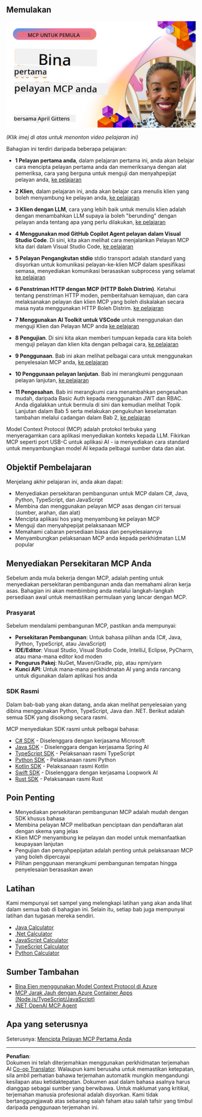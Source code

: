 <!--
CO_OP_TRANSLATOR_METADATA:
{
  "original_hash": "f400d87053221363769113c24f117248",
  "translation_date": "2025-10-06T23:38:56+00:00",
  "source_file": "03-GettingStarted/README.md",
  "language_code": "ms"
}
-->
## Memulakan  

[![Bina Pelayan MCP Pertama Anda](../../../translated_images/04.0ea920069efd979a0b2dad51e72c1df7ead9c57b3305796068a6cee1f0dd6674.ms.png)](https://youtu.be/sNDZO9N4m9Y)

_(Klik imej di atas untuk menonton video pelajaran ini)_

Bahagian ini terdiri daripada beberapa pelajaran:

- **1 Pelayan pertama anda**, dalam pelajaran pertama ini, anda akan belajar cara mencipta pelayan pertama anda dan memeriksanya dengan alat pemeriksa, cara yang berguna untuk menguji dan menyahpepijat pelayan anda, [ke pelajaran](01-first-server/README.md)

- **2 Klien**, dalam pelajaran ini, anda akan belajar cara menulis klien yang boleh menyambung ke pelayan anda, [ke pelajaran](02-client/README.md)

- **3 Klien dengan LLM**, cara yang lebih baik untuk menulis klien adalah dengan menambahkan LLM supaya ia boleh "berunding" dengan pelayan anda tentang apa yang perlu dilakukan, [ke pelajaran](03-llm-client/README.md)

- **4 Menggunakan mod GitHub Copilot Agent pelayan dalam Visual Studio Code**. Di sini, kita akan melihat cara menjalankan Pelayan MCP kita dari dalam Visual Studio Code, [ke pelajaran](04-vscode/README.md)

- **5 Pelayan Pengangkutan stdio** stdio transport adalah standard yang disyorkan untuk komunikasi pelayan-ke-klien MCP dalam spesifikasi semasa, menyediakan komunikasi berasaskan subprocess yang selamat [ke pelajaran](05-stdio-server/README.md)

- **6 Penstriman HTTP dengan MCP (HTTP Boleh Distrim)**. Ketahui tentang penstriman HTTP moden, pemberitahuan kemajuan, dan cara melaksanakan pelayan dan klien MCP yang boleh diskalakan secara masa nyata menggunakan HTTP Boleh Distrim. [ke pelajaran](06-http-streaming/README.md)

- **7 Menggunakan AI Toolkit untuk VSCode** untuk menggunakan dan menguji Klien dan Pelayan MCP anda [ke pelajaran](07-aitk/README.md)

- **8 Pengujian**. Di sini kita akan memberi tumpuan kepada cara kita boleh menguji pelayan dan klien kita dengan pelbagai cara, [ke pelajaran](08-testing/README.md)

- **9 Penggunaan**. Bab ini akan melihat pelbagai cara untuk menggunakan penyelesaian MCP anda, [ke pelajaran](09-deployment/README.md)

- **10 Penggunaan pelayan lanjutan**. Bab ini merangkumi penggunaan pelayan lanjutan, [ke pelajaran](./10-advanced/README.md)

- **11 Pengesahan**. Bab ini merangkumi cara menambahkan pengesahan mudah, daripada Basic Auth kepada menggunakan JWT dan RBAC. Anda digalakkan untuk bermula di sini dan kemudian melihat Topik Lanjutan dalam Bab 5 serta melakukan pengukuhan keselamatan tambahan melalui cadangan dalam Bab 2, [ke pelajaran](./11-simple-auth/README.md)

Model Context Protocol (MCP) adalah protokol terbuka yang menyeragamkan cara aplikasi menyediakan konteks kepada LLM. Fikirkan MCP seperti port USB-C untuk aplikasi AI - ia menyediakan cara standard untuk menyambungkan model AI kepada pelbagai sumber data dan alat.

## Objektif Pembelajaran

Menjelang akhir pelajaran ini, anda akan dapat:

- Menyediakan persekitaran pembangunan untuk MCP dalam C#, Java, Python, TypeScript, dan JavaScript
- Membina dan menggunakan pelayan MCP asas dengan ciri tersuai (sumber, arahan, dan alat)
- Mencipta aplikasi hos yang menyambung ke pelayan MCP
- Menguji dan menyahpepijat pelaksanaan MCP
- Memahami cabaran persediaan biasa dan penyelesaiannya
- Menyambungkan pelaksanaan MCP anda kepada perkhidmatan LLM popular

## Menyediakan Persekitaran MCP Anda

Sebelum anda mula bekerja dengan MCP, adalah penting untuk menyediakan persekitaran pembangunan anda dan memahami aliran kerja asas. Bahagian ini akan membimbing anda melalui langkah-langkah persediaan awal untuk memastikan permulaan yang lancar dengan MCP.

### Prasyarat

Sebelum mendalami pembangunan MCP, pastikan anda mempunyai:

- **Persekitaran Pembangunan**: Untuk bahasa pilihan anda (C#, Java, Python, TypeScript, atau JavaScript)
- **IDE/Editor**: Visual Studio, Visual Studio Code, IntelliJ, Eclipse, PyCharm, atau mana-mana editor kod moden
- **Pengurus Pakej**: NuGet, Maven/Gradle, pip, atau npm/yarn
- **Kunci API**: Untuk mana-mana perkhidmatan AI yang anda rancang untuk digunakan dalam aplikasi hos anda

### SDK Rasmi

Dalam bab-bab yang akan datang, anda akan melihat penyelesaian yang dibina menggunakan Python, TypeScript, Java dan .NET. Berikut adalah semua SDK yang disokong secara rasmi.

MCP menyediakan SDK rasmi untuk pelbagai bahasa:
- [C# SDK](https://github.com/modelcontextprotocol/csharp-sdk) - Diselenggara dengan kerjasama Microsoft
- [Java SDK](https://github.com/modelcontextprotocol/java-sdk) - Diselenggara dengan kerjasama Spring AI
- [TypeScript SDK](https://github.com/modelcontextprotocol/typescript-sdk) - Pelaksanaan rasmi TypeScript
- [Python SDK](https://github.com/modelcontextprotocol/python-sdk) - Pelaksanaan rasmi Python
- [Kotlin SDK](https://github.com/modelcontextprotocol/kotlin-sdk) - Pelaksanaan rasmi Kotlin
- [Swift SDK](https://github.com/modelcontextprotocol/swift-sdk) - Diselenggara dengan kerjasama Loopwork AI
- [Rust SDK](https://github.com/modelcontextprotocol/rust-sdk) - Pelaksanaan rasmi Rust

## Poin Penting

- Menyediakan persekitaran pembangunan MCP adalah mudah dengan SDK khusus bahasa
- Membina pelayan MCP melibatkan penciptaan dan pendaftaran alat dengan skema yang jelas
- Klien MCP menyambung ke pelayan dan model untuk memanfaatkan keupayaan lanjutan
- Pengujian dan penyahpepijatan adalah penting untuk pelaksanaan MCP yang boleh dipercayai
- Pilihan penggunaan merangkumi pembangunan tempatan hingga penyelesaian berasaskan awan

## Latihan

Kami mempunyai set sampel yang melengkapi latihan yang akan anda lihat dalam semua bab di bahagian ini. Selain itu, setiap bab juga mempunyai latihan dan tugasan mereka sendiri.

- [Java Calculator](./samples/java/calculator/README.md)
- [.Net Calculator](../../../03-GettingStarted/samples/csharp)
- [JavaScript Calculator](./samples/javascript/README.md)
- [TypeScript Calculator](./samples/typescript/README.md)
- [Python Calculator](../../../03-GettingStarted/samples/python)

## Sumber Tambahan

- [Bina Ejen menggunakan Model Context Protocol di Azure](https://learn.microsoft.com/azure/developer/ai/intro-agents-mcp)
- [MCP Jarak Jauh dengan Azure Container Apps (Node.js/TypeScript/JavaScript)](https://learn.microsoft.com/samples/azure-samples/mcp-container-ts/mcp-container-ts/)
- [.NET OpenAI MCP Agent](https://learn.microsoft.com/samples/azure-samples/openai-mcp-agent-dotnet/openai-mcp-agent-dotnet/)

## Apa yang seterusnya

Seterusnya: [Mencipta Pelayan MCP Pertama Anda](01-first-server/README.md)

---

**Penafian**:  
Dokumen ini telah diterjemahkan menggunakan perkhidmatan terjemahan AI [Co-op Translator](https://github.com/Azure/co-op-translator). Walaupun kami berusaha untuk memastikan ketepatan, sila ambil perhatian bahawa terjemahan automatik mungkin mengandungi kesilapan atau ketidaktepatan. Dokumen asal dalam bahasa asalnya harus dianggap sebagai sumber yang berwibawa. Untuk maklumat yang kritikal, terjemahan manusia profesional adalah disyorkan. Kami tidak bertanggungjawab atas sebarang salah faham atau salah tafsir yang timbul daripada penggunaan terjemahan ini.